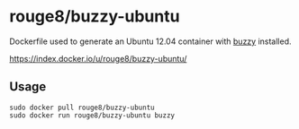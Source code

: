 rouge8/buzzy-ubuntu
===================

Dockerfile used to generate an Ubuntu 12.04 container with [buzzy](https://github.com/redjack/buzzy) installed.

<https://index.docker.io/u/rouge8/buzzy-ubuntu/>

## Usage

    sudo docker pull rouge8/buzzy-ubuntu
    sudo docker run rouge8/buzzy-ubuntu buzzy
